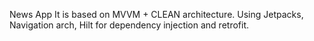 News App
It is based on MVVM + CLEAN architecture.
Using Jetpacks, Navigation arch, Hilt for dependency injection and retrofit.
